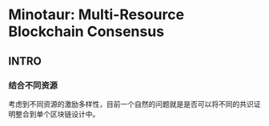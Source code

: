 # Minotaur: Multi-Resource Blockchain Consensus

## INTRO

### 结合不同资源

考虑到不同资源的激励多样性，目前一个自然的问题就是是否可以将不同的共识证明整合到单个区块链设计中。